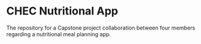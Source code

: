 # CHEC Nutritional App
The repository for a Capstone project collaboration between four members regarding a nutritional meal planning app.
